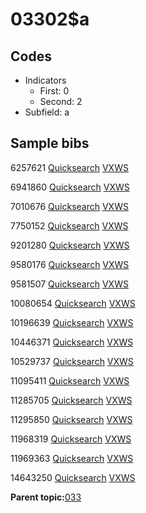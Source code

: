 # 03302$a

## Codes

-   Indicators
    -   First: 0
    -   Second: 2
-   Subfield: a

## Sample bibs

6257621 [Quicksearch](https://search.library.yale.edu/catalog/6257621) [VXWS](http://prodorbis.library.yale.edu:7014/vxws/GetHoldingsService?bibId=6257621)

6941860 [Quicksearch](https://search.library.yale.edu/catalog/6941860) [VXWS](http://prodorbis.library.yale.edu:7014/vxws/GetHoldingsService?bibId=6941860)

7010676 [Quicksearch](https://search.library.yale.edu/catalog/7010676) [VXWS](http://prodorbis.library.yale.edu:7014/vxws/GetHoldingsService?bibId=7010676)

7750152 [Quicksearch](https://search.library.yale.edu/catalog/7750152) [VXWS](http://prodorbis.library.yale.edu:7014/vxws/GetHoldingsService?bibId=7750152)

9201280 [Quicksearch](https://search.library.yale.edu/catalog/9201280) [VXWS](http://prodorbis.library.yale.edu:7014/vxws/GetHoldingsService?bibId=9201280)

9580176 [Quicksearch](https://search.library.yale.edu/catalog/9580176) [VXWS](http://prodorbis.library.yale.edu:7014/vxws/GetHoldingsService?bibId=9580176)

9581507 [Quicksearch](https://search.library.yale.edu/catalog/9581507) [VXWS](http://prodorbis.library.yale.edu:7014/vxws/GetHoldingsService?bibId=9581507)

10080654 [Quicksearch](https://search.library.yale.edu/catalog/10080654) [VXWS](http://prodorbis.library.yale.edu:7014/vxws/GetHoldingsService?bibId=10080654)

10196639 [Quicksearch](https://search.library.yale.edu/catalog/10196639) [VXWS](http://prodorbis.library.yale.edu:7014/vxws/GetHoldingsService?bibId=10196639)

10446371 [Quicksearch](https://search.library.yale.edu/catalog/10446371) [VXWS](http://prodorbis.library.yale.edu:7014/vxws/GetHoldingsService?bibId=10446371)

10529737 [Quicksearch](https://search.library.yale.edu/catalog/10529737) [VXWS](http://prodorbis.library.yale.edu:7014/vxws/GetHoldingsService?bibId=10529737)

11095411 [Quicksearch](https://search.library.yale.edu/catalog/11095411) [VXWS](http://prodorbis.library.yale.edu:7014/vxws/GetHoldingsService?bibId=11095411)

11285705 [Quicksearch](https://search.library.yale.edu/catalog/11285705) [VXWS](http://prodorbis.library.yale.edu:7014/vxws/GetHoldingsService?bibId=11285705)

11295850 [Quicksearch](https://search.library.yale.edu/catalog/11295850) [VXWS](http://prodorbis.library.yale.edu:7014/vxws/GetHoldingsService?bibId=11295850)

11968319 [Quicksearch](https://search.library.yale.edu/catalog/11968319) [VXWS](http://prodorbis.library.yale.edu:7014/vxws/GetHoldingsService?bibId=11968319)

11969363 [Quicksearch](https://search.library.yale.edu/catalog/11969363) [VXWS](http://prodorbis.library.yale.edu:7014/vxws/GetHoldingsService?bibId=11969363)

14643250 [Quicksearch](https://search.library.yale.edu/catalog/14643250) [VXWS](http://prodorbis.library.yale.edu:7014/vxws/GetHoldingsService?bibId=14643250)

**Parent topic:**[033](../../tags/033/033.md)

